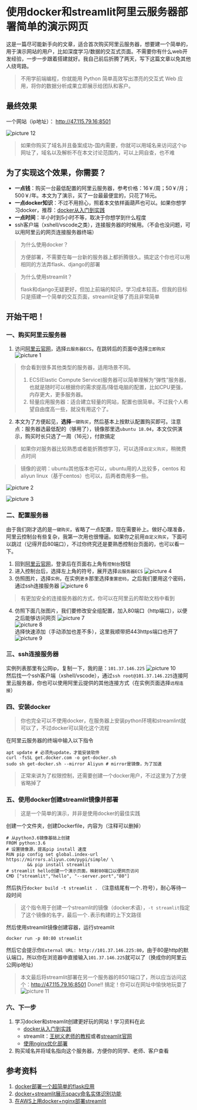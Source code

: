 # 使用docker和streamlit阿里云服务器部署简单的演示网页

这是一篇尽可能新手向的文章，适合首次购买阿里云服务器，想要建一个简单的，用于演示网站的用户，比如深度学习/数据的交互式页面。不需要你有什么web开发经验，一步一步跟着搭建就好。我自己前后折腾了两天，写下这篇文章以免其他人绕弯路。
> 不用学前端编程，你就能用 Python 简单高效写出漂亮的交互式 Web 应用，将你的数据分析成果立即展示给团队和客户。

## 最终效果
一个网站（ip地址）： http://47.115.79.16:8501

![picture 12](assets/2020-09-16_04-46-47.png)  

> 如果你购买了域名并且备案成功-国内需要，你就可以用域名来访问这个ip网址了，域名以及解析不在本文讨论范围内，可以上网自查，也不难

## 为了实现这个效果，你需要？
* **一点钱**：购买一台最低配置的阿里云服务器，参考价格：16￥/周；50￥/月；500￥/年。本文为了演示，买了一台最最便宜的，只花了16元。
* **一点docker知识**：不过不用担心，照着本文依样画葫芦也可以。如果你想学习docker，推荐：[docker从入门到实践](https://yeasy.gitbook.io/)
* **一点时间**：半小时到5小时不等，取决于你想学到什么程度
* ssh客户端（xshell/vscode之类），连接服务器的时候用。（不会也没问题，可以用阿里云的网页连接服务器终端）

> 为什么使用docker？
>   
> 方便部署，不需要在每一台新的服务器上都折腾很久。搞定这个你也可以用相同的方法弄flask、django的部署

> 为什么使用streamlit？
>   
> flask和django无疑更好，但加上前端的知识，学习成本较高，但我的目标只是搭建一个简单的交互页面，streamlit足够了而且非常简单
## 开始干吧！
### 一、购买阿里云服务器
1. 访问[阿里云官网](https://www.aliyun.com/)，选择`云服务器ECS`，在跳转后的页面中选择`立即购买`
![picture 1](assets/2020-09-16_02-14-17.png)  
> 你会看到很多其他类型的服务器，适用场景不同。
> 1. ECS(Elastic Compute Service)服务器可以简单理解为“弹性”服务器，也就是随时可以根据你的需求提高/降低电脑的配置，比如CPU更强，内存更大，更多服务器。
> 2. 轻量应用服务器：适合建立轻量的网站，配置也很简单。不过我个人希望自由度高一些，就没有用这个了。

2. 本文为了方便起见，**选择**`一键购买`，然后基本上按默认配置购买即可。注意点：服务器选最低配的（够用了），镜像那里选`ubuntu 18.04`，本文仅供演示，购买时长只选了一周（16元），付款搞定
> 如果你对服务器比较熟悉或者能折腾想学习，可以选择`自定义购买`，稍微费点时间

> 镜像的说明：ubuntu其他版本也可以，ubuntu用的人比较多，centos 和 aliyun linux（基于centos）也可以，后两者商用多一些。

![picture 2](assets/2020-09-16_03-03-37.png)  

![picture 3](assets/2020-09-16_03-14-20.png)  

### 二、配置服务器

由于我们刚才选的是`一键购买`，省略了一点配置，现在需要补上。做好心理准备，阿里云控制台有些复杂，我第一次用也很懵逼。如果你之前用`自定义购买`，下面可以跳过（记得开启80端口），不过你终究还是要熟悉控制台页面的，也可以看一下。

1. 回到[阿里云官网](https://aliyun.com)，登录后在页面右上角有`控制台`按钮
2. 进入控制台后，选择左上角的符号，展开选择`云服务器ECS`
![picture 4](assets/2020-09-16_03-21-31.png)  
3. 仿照图片，选择`实例`，在实例`更多`那里选择`重置密码`，之后我们要用这个密码，通过ssh连接服务器
![picture 6](assets/2020-09-16_03-27-08.png)  
> 有更加安全的连接服务器的方式，你可以在阿里云的帮助文档中看到
4. 仿照下面几张图片，我们要修改安全组配置，加入80端口（http端口），以便之后能够访问网页
![picture 7](assets/2020-09-16_03-30-11.png)  
![picture 8](assets/2020-09-16_03-33-10.png)  
选择快速添加（手动添加也差不多），这里我顺带把443https端口也开了
![picture 9](assets/2020-09-16_03-33-52.png)  

### 三、ssh连接服务器
实例列表那里有公网ip，复制一下，我的是：`101.37.146.225`
![picture 10](assets/2020-09-16_03-37-04.png)  
然后找一个ssh客户端（xshell/vscode），通过`ssh root@101.37.146.225`连接阿里云服务器，你也可以使用阿里云提供的其他连接方式（在实例页面选择`远程连接`）

### 四、安装docker
> 你也完全可以不使用docker，在服务器上安装python环境和streamlint就可以了，不过docker可以简化这个流程

在阿里云服务器的终端中输入以下指令
```
apt update # 必须先update，才能安装软件
curl -fsSL get.docker.com -o get-docker.sh
sudo sh get-docker.sh --mirror Aliyun # mirror是镜像，为了加速
```
> 正常来讲为了权限控制，还需要创建一个docker用户，不过这里为了方便省略掉了

### 五、使用docker创建streamlit镜像并部署

> 这是一个简单的演示，并非是使用docker的最佳实践

创建一个文件夹，创建Dockerfile，内容为（注释可以删掉）
```
# 从python3.6镜像基础上创建
FROM python:3.6
# 设置镜像源，提高pip install 速度
RUN pip config set global.index-url https://mirrors.aliyun.com/pypi/simple/ \
        && pip install streamlit
# streamlit hello创建一个演示页面，映射80端口以便网页访问
CMD ["streamlit","hello", "--server.port","80"] 
```
然后执行`docker build -t streamlit .` （注意结尾有一个`.`符号），耐心等待一段时间
> 这个指令用于创建一个streamlit的镜像（docker术语），`-t streamlit`指定了这个镜像的名字，最后一个`.`表示构建的上下文路径

然后使用streamlit镜像创建容器，运行streamlit
```
docker run -p 80:80 streamlit
```
然后它会提示你`External URL: http://101.37.146.225:80`，由于80是http的默认端口，所以你在浏览器中直接输入`101.37.146.225`就可以了（换成你的阿里云公网ip地址）
> 本文最后将streamlit部署在另一个服务器的8501端口了，所以应当访问这个：http://47.115.79.16:8501
Done!! 搞定！你可以在网址中愉快地玩耍了
![picture 11](assets/2020-09-16_04-33-45.png)  

### 六、下一步
1. 学习docker和streamlit创建更好玩的网站！学习资料在此
    * [docker从入门到实践](https://yeasy.gitbook.io/)
    * streamlit：[王树义老师的教程](https://sspai.com/post/58474)或者[streamlit官网](https://www.streamlit.io/)
    * [使用nginx优化部署](https://discuss.streamlit.io/t/tutorial-deploying-streamlit-app-to-aws-lightsail-with-docker-and-nginx/5561)
2. 购买域名并将域名指向这个服务器，方便你的同学、老师、客户查看

## 参考资料
1. [docker部署一个超简单的flask应用](https://zhuanlan.zhihu.com/p/78432719)
2. [docker+streamlit展示spacy命名实体识别功能](https://maelfabien.github.io/project/Streamlit/)
3. [在AWS上用docker+nginx部署streamlit](https://discuss.streamlit.io/t/tutorial-deploying-streamlit-app-to-aws-lightsail-with-docker-and-nginx/5561)